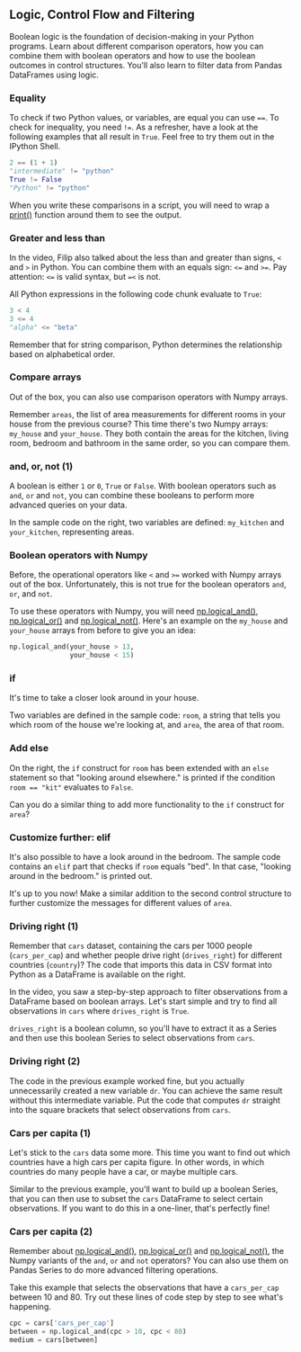 ## Logic, Control Flow and Filtering
Boolean logic is the foundation of decision-making in your Python programs. Learn about different comparison operators, how you can combine them with boolean operators and how to use the boolean outcomes in control structures. You'll also learn to filter data from Pandas DataFrames using logic.

### Equality
To check if two Python values, or variables, are equal you can use `==`. To check for inequality, you need `!=`. As a refresher, have a look at the following examples that all result in `True`. Feel free to try them out in the IPython Shell.

```python
2 == (1 + 1)
"intermediate" != "python"
True != False
"Python" != "python"
```

When you write these comparisons in a script, you will need to wrap a [print()](https://docs.python.org/3/library/functions.html#print) function around them to see the output.

### Greater and less than
In the video, Filip also talked about the less than and greater than signs, `<` and `>` in Python. You can combine them with an equals sign: `<=` and `>=`. Pay attention: `<=` is valid syntax, but `=<` is not.

All Python expressions in the following code chunk evaluate to `True`:

```python
3 < 4
3 <= 4
"alpha" <= "beta"
```

Remember that for string comparison, Python determines the relationship based on alphabetical order.

### Compare arrays
Out of the box, you can also use comparison operators with Numpy arrays.

Remember `areas`, the list of area measurements for different rooms in your house from the previous course? This time there's two Numpy arrays: `my_house` and `your_house`. They both contain the areas for the kitchen, living room, bedroom and bathroom in the same order, so you can compare them.

### and, or, not (1)
A boolean is either `1` or `0`, `True` or `False`. With boolean operators such as `and`, `or` and `not`, you can combine these booleans to perform more advanced queries on your data.

In the sample code on the right, two variables are defined: `my_kitchen` and `your_kitchen`, representing areas.

### Boolean operators with Numpy
Before, the operational operators like `<` and `>=` worked with Numpy arrays out of the box. Unfortunately, this is not true for the boolean operators `and`, `or`, and `not`.

To use these operators with Numpy, you will need [np.logical_and()](http://docs.scipy.org/doc/numpy-1.10.0/reference/generated/numpy.logical_and.html), [np.logical_or()](http://docs.scipy.org/doc/numpy-1.10.0/reference/generated/numpy.logical_or.html) and [np.logical_not()](http://docs.scipy.org/doc/numpy-1.10.0/reference/generated/numpy.logical_not.html). Here's an example on the `my_house` and `your_house` arrays from before to give you an idea:

```python
np.logical_and(your_house > 13, 
               your_house < 15)
```

### if
It's time to take a closer look around in your house.

Two variables are defined in the sample code: `room`, a string that tells you which room of the house we're looking at, and `area`, the area of that room.

### Add else
On the right, the `if` construct for `room` has been extended with an `else` statement so that "looking around elsewhere." is printed if the condition `room == "kit"` evaluates to `False`.

Can you do a similar thing to add more functionality to the `if` construct for `area`?

### Customize further: elif
It's also possible to have a look around in the bedroom. The sample code contains an `elif` part that checks if `room` equals "bed". In that case, "looking around in the bedroom." is printed out.

It's up to you now! Make a similar addition to the second control structure to further customize the messages for different values of `area`.

### Driving right (1)
Remember that `cars` dataset, containing the cars per 1000 people (`cars_per_cap`) and whether people drive right (`drives_right`) for different countries (`country`)? The code that imports this data in CSV format into Python as a DataFrame is available on the right.

In the video, you saw a step-by-step approach to filter observations from a DataFrame based on boolean arrays. Let's start simple and try to find all observations in `cars` where `drives_right` is `True`.

`drives_right` is a boolean column, so you'll have to extract it as a Series and then use this boolean Series to select observations from `cars`.

### Driving right (2)
The code in the previous example worked fine, but you actually unnecessarily created a new variable `dr`. You can achieve the same result without this intermediate variable. Put the code that computes `dr` straight into the square brackets that select observations from `cars`.

### Cars per capita (1)
Let's stick to the `cars` data some more. This time you want to find out which countries have a high cars per capita figure. In other words, in which countries do many people have a car, or maybe multiple cars.

Similar to the previous example, you'll want to build up a boolean Series, that you can then use to subset the `cars` DataFrame to select certain observations. If you want to do this in a one-liner, that's perfectly fine!

### Cars per capita (2)
Remember about [np.logical_and()](http://docs.scipy.org/doc/numpy-1.10.0/reference/generated/numpy.logical_and.html), [np.logical_or()](http://docs.scipy.org/doc/numpy-1.10.0/reference/generated/numpy.logical_or.html) and [np.logical_not()](http://docs.scipy.org/doc/numpy-1.10.0/reference/generated/numpy.logical_not.html), the Numpy variants of the `and`, `or` and `not` operators? You can also use them on Pandas Series to do more advanced filtering operations.

Take this example that selects the observations that have a `cars_per_cap` between 10 and 80. Try out these lines of code step by step to see what's happening.

```python
cpc = cars['cars_per_cap']
between = np.logical_and(cpc > 10, cpc < 80)
medium = cars[between]
```